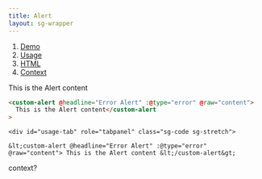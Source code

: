 ```yaml
---
title: Alert
layout: sg-wrapper
---
```


<seven-minute-tabs>
  <ol role="tablist" class="sg-tabs" aria-label="What does this tab chooser do?">
    <li><a href="#example-tab" role="tab">Demo</a></li>
		<li><a href="#usage-tab" role="tab">Usage</a></li>
    <li><a href="#html-tab" role="tab">HTML</a></li>
    <li><a href="#context-tab" role="tab">Context</a></li>
  </ol>

<div id="example-tab" role="tabpanel" class="iframe-container">
	<custom-alert @headline="Error Alert" :@type="error" @raw="content">This is the Alert content</custom-alert>
</div>

  <div id="html-tab" role="tabpanel" class="sg-code sg-stretch">

```html
<custom-alert @headline="Error Alert" :@type="error" @raw="content">
  This is the Alert content</custom-alert
>
```

  </div>

    <div id="usage-tab" role="tabpanel" class="sg-code sg-stretch">

    &lt;custom-alert @headline="Error Alert" :@type="error" @raw="content"> This is the Alert content &lt;/custom-alert&gt;

</div>

  <div id="context-tab" role="tabpanel" class="sg-code sg-stretch">

context?

  </div>
</seven-minute-tabs>
